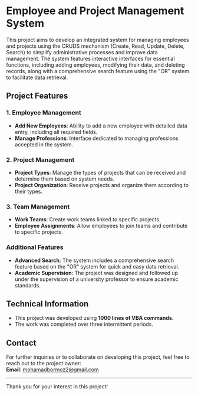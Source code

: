# Employee and Project Management System

This project aims to develop an integrated system for managing employees and projects using the CRUDS mechanism (Create, Read, Update, Delete, Search) to simplify administrative processes and improve data management. The system features interactive interfaces for essential functions, including adding employees, modifying their data, and deleting records, along with a comprehensive search feature using the "OR" system to facilitate data retrieval.

## Project Features

### 1. Employee Management
- **Add New Employees**: Ability to add a new employee with detailed data entry, including all required fields.
- **Manage Professions**: Interface dedicated to managing professions accepted in the system.

### 2. Project Management
- **Project Types**: Manage the types of projects that can be received and determine them based on system needs.
- **Project Organization**: Receive projects and organize them according to their types.

### 3. Team Management
- **Work Teams**: Create work teams linked to specific projects.
- **Employee Assignments**: Allow employees to join teams and contribute to specific projects.

### Additional Features
- **Advanced Search**: The system includes a comprehensive search feature based on the "OR" system for quick and easy data retrieval.
- **Academic Supervision**: The project was designed and followed up under the supervision of a university professor to ensure academic standards.

## Technical Information
- This project was developed using **1000 lines of VBA commands**.
- The work was completed over three intermittent periods.

## Contact
For further inquiries or to collaborate on developing this project, feel free to reach out to the project owner:  
**Email**: [mohamadbormoz2@gmail.com](mailto:mohamadbormoz2@gmail.com)

---

Thank you for your interest in this project!
